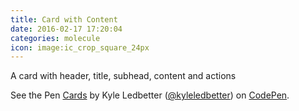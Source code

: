 ```yaml
---
title: Card with Content
date: 2016-02-17 17:20:04
categories: molecule
icon: image:ic_crop_square_24px
---
```


A card with header, title, subhead, content and actions
<!-- more -->
<p data-height="898" data-theme-id="22345" data-slug-hash="bEyeyy" data-default-tab="result" data-user="kyleledbetter" class='codepen'>See the Pen <a href='http://codepen.io/kyleledbetter/pen/bEyeyy/'>Cards</a> by Kyle Ledbetter (<a href='http://codepen.io/kyleledbetter'>@kyleledbetter</a>) on <a href='http://codepen.io'>CodePen</a>.</p>
<script async src="//assets.codepen.io/assets/embed/ei.js"></script>
